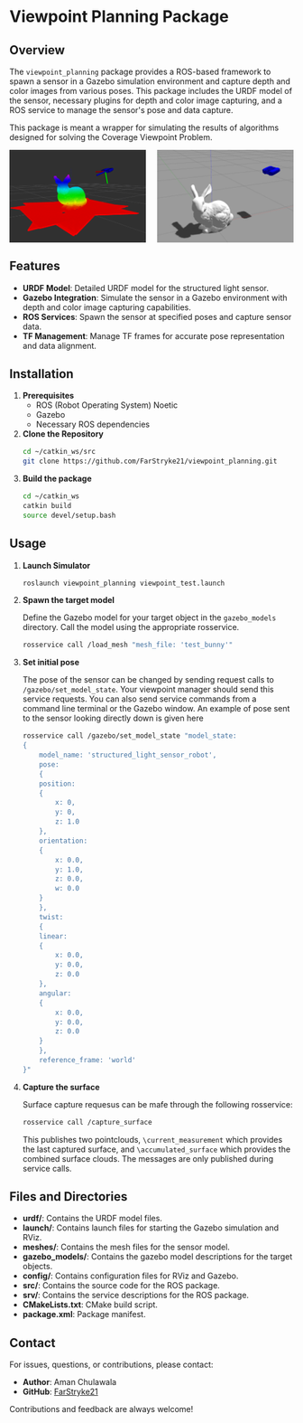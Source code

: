 # Viewpoint Planning Package


## Overview

The `viewpoint_planning` package provides a ROS-based framework to spawn a sensor in a Gazebo simulation environment and capture depth and color images from various poses. This package includes the URDF model of the sensor, necessary plugins for depth and color image capturing, and a ROS service to manage the sensor's pose and data capture.

This package is meant a wrapper for simulating the results of algorithms designed for solving the Coverage Viewpoint Problem.

<div style="display: flex; justify-content: space-between;">
<img src="assets/Rviz_viewpointPackage.png" alt="Image 2" style="width: 48%;"/>
  <img src="assets/GazeboViewpointPackage.png" alt="Image 1" style="width: 48%;"/>
</div>

## Features

- **URDF Model**: Detailed URDF model for the structured light sensor.
- **Gazebo Integration**: Simulate the sensor in a Gazebo environment with depth and color image capturing capabilities.
- **ROS Services**: Spawn the sensor at specified poses and capture sensor data.
- **TF Management**: Manage TF frames for accurate pose representation and data alignment.



## Installation

1. **Prerequisites**
   - ROS (Robot Operating System) Noetic
   - Gazebo
   - Necessary ROS dependencies
2. **Clone the Repository**
   ```sh
   cd ~/catkin_ws/src
   git clone https://github.com/FarStryke21/viewpoint_planning.git
3. **Build the package**
    ```sh
   cd ~/catkin_ws
    catkin build
    source devel/setup.bash

## Usage

1. **Launch Simulator**
   ```sh
   roslaunch viewpoint_planning viewpoint_test.launch
2. **Spawn the target model**

   Define the Gazebo model for your target object in the `gazebo_models` directory. Call the model using the appropriate rosservice.
   ```sh
   rosservice call /load_mesh "mesh_file: 'test_bunny'"
3. **Set initial pose**

    The pose of the sensor can be changed by sending request calls to `/gazebo/set_model_state`. Your viewpoint manager should send this service requests. You can also send service commands from a command line terminal or the Gazebo window. An example of pose sent to the sensor looking directly down is given here
    ```sh
   rosservice call /gazebo/set_model_state "model_state: 
    {
        model_name: 'structured_light_sensor_robot', 
        pose: 
        {
        position: 
        {
            x: 0, 
            y: 0, 
            z: 1.0
        }, 
        orientation: 
        {
            x: 0.0, 
            y: 1.0, 
            z: 0.0, 
            w: 0.0
        }
        }, 
        twist: 
        {
        linear: 
        {
            x: 0.0, 
            y: 0.0, 
            z: 0.0
        }, 
        angular: 
        {
            x: 0.0, 
            y: 0.0, 
            z: 0.0
        }
        }, 
        reference_frame: 'world'
    }"
4. **Capture the surface**

    Surface capture requesus can be mafe through the following rosservice:
    ```sh
   rosservice call /capture_surface 
    ```
    This publishes two pointclouds, `\current_measurement` which provides the last captured surface, and `\accumulated_surface` which provides the combined surface clouds. The messages are only published during service calls.

## Files and Directories


-   **urdf/**: Contains the URDF model files.
-   **launch/**: Contains launch files for starting the Gazebo simulation and RViz.
-   **meshes/**: Contains the mesh files for the sensor model.
-   **gazebo_models/**: Contains the gazebo model descriptions for the target objects.
-   **config/**: Contains configuration files for RViz and Gazebo.
-   **src/**: Contains the source code for the ROS package.
-   **srv/**: Contains the service descriptions for the ROS package.
-   **CMakeLists.txt**: CMake build script.
-   **package.xml**: Package manifest.



## Contact

For issues, questions, or contributions, please contact:

-   **Author**: Aman Chulawala 
-   **GitHub**: [FarStryke21](https://github.com/FarStryke21)



Contributions and feedback are always welcome!
